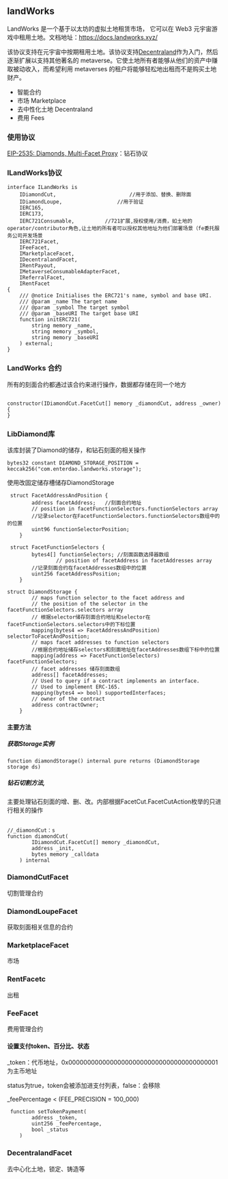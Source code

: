 ## landWorks

LandWorks 是一个基于以太坊的虚拟土地租赁市场， 它可以在 Web3 元宇宙游戏中租用土地。文档地址：https://docs.landworks.xyz/

该协议支持在元宇宙中按期租用土地。该协议支持[Decentraland](https://decentraland.org/)作为入门，然后逐渐扩展以支持其他著名的 metaverse。它使土地所有者能够从他们的资产中赚取被动收入，而希望利用 metaverses 的租户将能够轻松地出租而不是购买土地财产。

- 智能合约
- 市场 Marketplace
- 去中性化土地 Decentraland
- 费用 Fees

### 使用协议

[EIP-2535: Diamonds, Multi-Facet Proxy](https://eips.ethereum.org/EIPS/eip-2535)：钻石协议

### ILandWorks协议

```solidity
interface ILandWorks is
    IDiamondCut,						//用于添加、替换、删除面				
    IDiamondLoupe,					//用于验证
    IERC165,		
    IERC173,
    IERC721Consumable,			//721扩展,授权使用/消费，如土地的operator/contributor角色,让土地的所有者可以授权其他地址为他们部署场景（fe委托服务公司开发场景
    IERC721Facet,
    IFeeFacet,
    IMarketplaceFacet,
    IDecentralandFacet,
    IRentPayout,
    IMetaverseConsumableAdapterFacet,
    IReferralFacet,
    IRentFacet
{
    /// @notice Initialises the ERC721's name, symbol and base URI.
    /// @param _name The target name
    /// @param _symbol The target symbol
    /// @param _baseURI The target base URI
    function initERC721(
        string memory _name,
        string memory _symbol,
        string memory _baseURI
    ) external;
}
```



### LandWorks 合约

所有的刻面合约都通过该合约来进行操作，数据都存储在同一个地方

```solidity

constructor(IDiamondCut.FacetCut[] memory _diamondCut, address _owner) {
}
```

### LibDiamond库

该库封装了Diamond的储存，和钻石刻面的相关操作

`bytes32 constant DIAMOND_STORAGE_POSITION = keccak256("com.enterdao.landworks.storage");`

使用改固定储存槽储存DiamondStorage

```solidity
 struct FacetAddressAndPosition {
        address facetAddress;   //刻面合约地址
        // position in facetFunctionSelectors.functionSelectors array
        //记录selector在FacetFunctionSelectors.functionSelectors数组中的的位置
        uint96 functionSelectorPosition;
    }

 struct FacetFunctionSelectors {
        bytes4[] functionSelectors; //刻面函数选择器数组
				// position of facetAddress in facetAddresses array
        //记录刻面合约在facetAddresses数组中的位置
        uint256 facetAddressPosition; 
    }

struct DiamondStorage {
        // maps function selector to the facet address and
        // the position of the selector in the facetFunctionSelectors.selectors array
        // 根据selector储存刻面合约地址和selector在facetFunctionSelectors.selectors中的下标位置
        mapping(bytes4 => FacetAddressAndPosition) selectorToFacetAndPosition;
        // maps facet addresses to function selectors
        //根据合约地址储存selectors和刻面地址在facetAddresses数组下标中的位置
        mapping(address => FacetFunctionSelectors) facetFunctionSelectors;
        // facet addresses 储存刻面数组
        address[] facetAddresses;
        // Used to query if a contract implements an interface.
        // Used to implement ERC-165.
        mapping(bytes4 => bool) supportedInterfaces;
        // owner of the contract 
        address contractOwner;
    }
```

#### 主要方法

##### 获取Storage实例

```solidity
function diamondStorage() internal pure returns (DiamondStorage storage ds)
```

##### 钻石切割方法, 

 主要处理钻石刻面的增、删、改。内部根据FacetCut.FacetCutAction枚举的只进行相关的操作

```solidity

//_diamondCut：s
function diamondCut(
        IDiamondCut.FacetCut[] memory _diamondCut,
        address _init,
        bytes memory _calldata
    ) internal
```

### DiamondCutFacet

切割管理合约

### DiamondLoupeFacet

获取刻面相关信息的合约

### MarketplaceFacet

市场

### RentFacetc

出租

### FeeFacet

费用管理合约

#### 设置支付token、百分比、状态

_token：代币地址，0x0000000000000000000000000000000000000001为主币地址

status为true，token会被添加进支付列表，false：会移除

_feePercentage < (FEE_PRECISION = 100_000)

```solidity
 function setTokenPayment(
        address _token,
        uint256 _feePercentage,
        bool _status
    )
```



### DecentralandFacet

去中心化土地，锁定、铸造等

